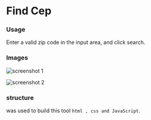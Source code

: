 # Find Cep 
### Usage
Enter a valid zip code in the input area, and click search.

### Images
![screenshot 1](https://github.com/Allansouzadk/FindCep/blob/master/img/screenshot-1.png)

![screenshot 2](https://github.com/Allansouzadk/FindCep/blob/master/img/screenshot-2.png)

### structure
was used to build this tool ```html , css and JavaScript```.
